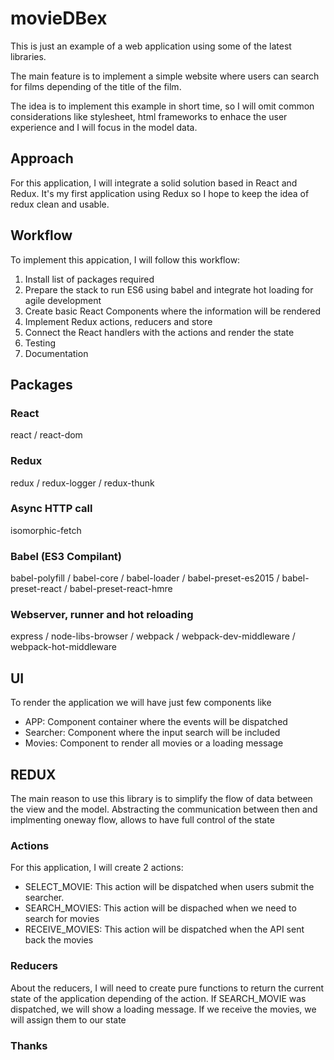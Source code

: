 # movieDBex

This is just an example of a web application using some of the latest libraries.

The main feature is to implement a simple website where users can search for films depending of the title of the film.

The idea is to implement this example in short time, so I will omit common considerations like stylesheet, html frameworks to enhace the user experience and I will focus in the model data.

## Approach

For this application, I will integrate a solid solution based in React and Redux. It's my first application using Redux so I hope to keep the idea of redux clean and usable.

## Workflow

To implement this appication, I will follow this workflow:
1. Install list of packages required
2. Prepare the stack to run ES6 using babel and integrate hot loading for agile development
3. Create basic React Components where the information will be rendered
4. Implement Redux actions, reducers and store
5. Connect the React handlers with the actions and render the state
6. Testing
7. Documentation

## Packages

### React
react / react-dom

### Redux
redux / redux-logger / redux-thunk

### Async HTTP call
isomorphic-fetch

### Babel (ES3 Compilant)
babel-polyfill / babel-core / babel-loader / babel-preset-es2015 / babel-preset-react / babel-preset-react-hmre

### Webserver, runner and hot reloading
express / node-libs-browser / webpack / webpack-dev-middleware / webpack-hot-middleware

## UI

To render the application we will have just few components like

* APP: Component container where the events will be dispatched
* Searcher: Component where the input search will be included
* Movies: Component to render all movies or a loading message

## REDUX

The main reason to use this library is to simplify the flow of data between the view and the model. Abstracting the communication between then and implmenting oneway flow, allows to have full control of the state

### Actions

For this application, I will create 2 actions:

* SELECT_MOVIE: This action will be dispatched when users submit the searcher.
* SEARCH_MOVIES: This action will be dispached when we need to search for movies
* RECEIVE_MOVIES: This action will be dispatched when the API sent back the movies

### Reducers

About the reducers, I will need to create pure functions to return the current state of the application depending of the action. If SEARCH_MOVIE was dispatched, we will show a loading message.  If we receive the movies, we will assign them to our state


### Thanks

